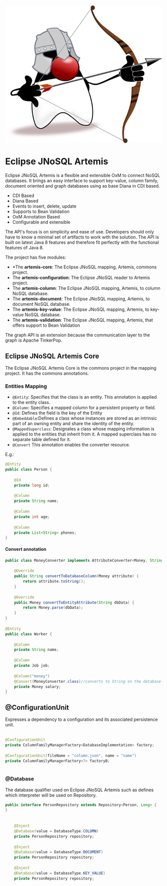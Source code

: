 ![Eclipse JNoSQL Artemis Project](https://github.com/JNOSQL/diana-site/blob/master/images/duke-artemis.png)
# Eclipse JNoSQL Artemis
 Eclipse JNoSQL Artemis is a flexible and extensible OxM to connect NoSQL databases. It brings an easy interface to support key-value, column family, document oriented and graph databases using as base Diana in CDI based.

* CDI Based
* Diana Based
* Events to insert, delete, update
* Supports to Bean Validation
* OxM Annotation Based
* Configurable and extensible

The API's focus is on simplicity and ease of use. Developers should only have to know a minimal set of artifacts to work with the solution. The API is built on latest Java 8 features and therefore fit perfectly with the functional features of Java 8. 

The project has five modules:

* *The **artemis-core**: The Eclipse JNoSQL mapping, Artemis, commons project.
* The **artemis-configuration**: The Eclipse JNoSQL reader to Artemis project.
* The **artemis-column**: The Eclipse JNoSQL mapping, Artemis, to column NoSQL database.
* The **artemis-document**: The Eclipse JNoSQL mapping, Artemis, to document NoSQL database.
* The **artemis-key-value**: The Eclipse JNoSQL mapping, Artemis, to key-value NoSQL database.
* The **artemis-validation**: The Eclipse JNoSQL mapping, Artemis, that offers support to Bean Validation


The graph API is an extension because the communication layer to the graph is Apache TinkerPop.

## Eclipse JNoSQL Artemis Core


The Eclipse JNoSQL Artemis Core is the commons project in the mapping project. It has the commons annotations.

### Entities Mapping

* `@Entity`: Specifies that the class is an entity. This annotation is applied to the entity class.
* `@Column`: Specifies a mapped column for a persistent property or field.
* `@Id`: Defines the field is the key of the Entity
* `@Embeddable`:Defines a class whose instances are stored as an intrinsic part of an owning entity and share the identity of the entity.
* `@MappedSuperclass`: Designates a class whose mapping information is applied to the entities that inherit from it. A mapped superclass has no separate table defined for it.
* `@Convert` This annotation enables the converter resource.

E.g.:

```java
@Entity
public class Person {

    @Id
    private long id;

    @Column
    private String name;

    @Column
    private int age;

    @Column
    private List<String> phones;
}    
```


#### Convert annotation

```java
public class MoneyConverter implements AttributeConverter<Money, String>{

    @Override
    public String convertToDatabaseColumn(Money attribute) {
        return attribute.toString();
    }

    @Override
    public Money convertToEntityAttribute(String dbData) {
        return Money.parse(dbData);
    }
}

@Entity
public class Worker {

    @Column
    private String name;

    @Column
    private Job job;

    @Column("money")
    @Convert(MoneyConverter.class)//converts to String on the database
    private Money salary;
}
```

## @ConfigurationUnit

Expresses a dependency to a configuration and its associated persistence unit.

```java

@ConfigurationUnit
private ColumnFamilyManagerFactory<DatabaseImplementation> factory;
   
@ConfigurationUnit(fileName = "column.json", name = "name")
private ColumnFamilyManagerFactory<?> factoryB;
    
```


### @Database

The database qualifier used on Eclipse JNoSQL Artemis such as defines which interpreter will be used on Repository.

```java
public interface PersonRepository extends Repository<Person, Long> {
}


    @Inject
    @Database(value = DatabaseType.COLUMN)
    private PersonRepository repository;

    @Inject
    @Database(value = DatabaseType.DOCUMENT)
    private PersonRepository repository;

    @Inject
    @Database(value = DatabaseType.KEY_VALUE)
    private PersonRepository repository;        
    
```